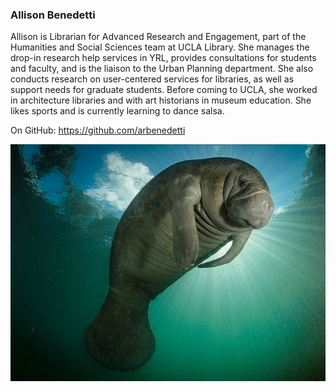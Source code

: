 ### Allison Benedetti

Allison is Librarian for Advanced Research and Engagement, part of the Humanities and Social Sciences team at UCLA Library. She manages the drop-in research help services in YRL, provides consultations for students and faculty, and is the liaison to the Urban Planning department. She also conducts research on user-centered services for libraries, as well as support needs for graduate students. Before coming to UCLA, she worked in architecture libraries and with art historians in museum education. She likes sports and is currently learning to dance salsa.

On GitHub: https://github.com/arbenedetti

![](./docs/01-florida-manatee-670.jpg)
